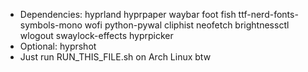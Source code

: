 - Dependencies: hyprland hyprpaper waybar foot fish ttf-nerd-fonts-symbols-mono wofi python-pywal cliphist neofetch brightnessctl wlogout swaylock-effects hyprpicker
- Optional: hyprshot
- Just run RUN_THIS_FILE.sh on Arch Linux btw

